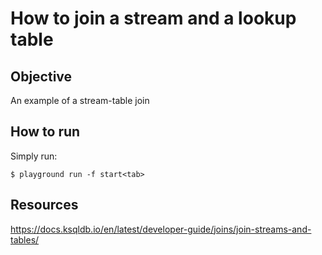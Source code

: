# How to join a stream and a lookup table

## Objective

An example of a stream-table join

## How to run

Simply run:

```
$ playground run -f start<tab>
```

## Resources
https://docs.ksqldb.io/en/latest/developer-guide/joins/join-streams-and-tables/
